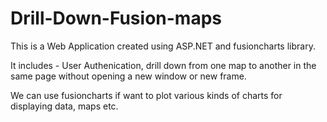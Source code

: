 # Drill-Down-Fusion-maps
This is a Web Application created using ASP.NET and fusioncharts library.
 
 It includes -
User Authenication, drill down from one map to another in the same page without opening a new window or new frame.
 
 We can use fusioncharts if want to plot various kinds of charts for displaying data, maps etc. 
